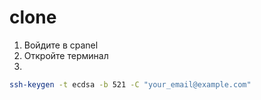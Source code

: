 # clone
1. Войдите в cpanel
2. Откройте терминал
3.  
```sh
ssh-keygen -t ecdsa -b 521 -C "your_email@example.com"
```
